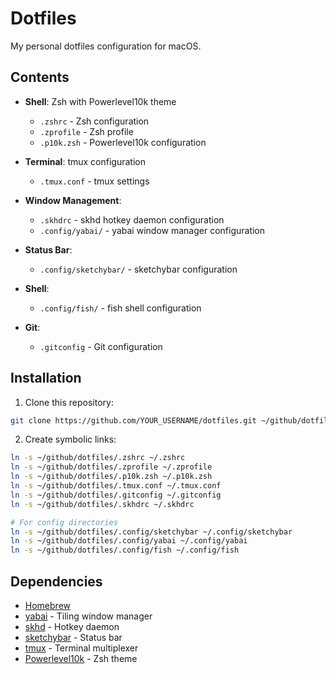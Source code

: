 # Dotfiles

My personal dotfiles configuration for macOS.

## Contents

- **Shell**: Zsh with Powerlevel10k theme
  - `.zshrc` - Zsh configuration
  - `.zprofile` - Zsh profile
  - `.p10k.zsh` - Powerlevel10k configuration

- **Terminal**: tmux configuration
  - `.tmux.conf` - tmux settings

- **Window Management**: 
  - `.skhdrc` - skhd hotkey daemon configuration
  - `.config/yabai/` - yabai window manager configuration

- **Status Bar**:
  - `.config/sketchybar/` - sketchybar configuration

- **Shell**: 
  - `.config/fish/` - fish shell configuration

- **Git**: 
  - `.gitconfig` - Git configuration

## Installation

1. Clone this repository:
```bash
git clone https://github.com/YOUR_USERNAME/dotfiles.git ~/github/dotfiles
```

2. Create symbolic links:
```bash
ln -s ~/github/dotfiles/.zshrc ~/.zshrc
ln -s ~/github/dotfiles/.zprofile ~/.zprofile
ln -s ~/github/dotfiles/.p10k.zsh ~/.p10k.zsh
ln -s ~/github/dotfiles/.tmux.conf ~/.tmux.conf
ln -s ~/github/dotfiles/.gitconfig ~/.gitconfig
ln -s ~/github/dotfiles/.skhdrc ~/.skhdrc

# For config directories
ln -s ~/github/dotfiles/.config/sketchybar ~/.config/sketchybar
ln -s ~/github/dotfiles/.config/yabai ~/.config/yabai
ln -s ~/github/dotfiles/.config/fish ~/.config/fish
```

## Dependencies

- [Homebrew](https://brew.sh/)
- [yabai](https://github.com/koekeishiya/yabai) - Tiling window manager
- [skhd](https://github.com/koekeishiya/skhd) - Hotkey daemon
- [sketchybar](https://github.com/FelixKratz/SketchyBar) - Status bar
- [tmux](https://github.com/tmux/tmux) - Terminal multiplexer
- [Powerlevel10k](https://github.com/romkatv/powerlevel10k) - Zsh theme